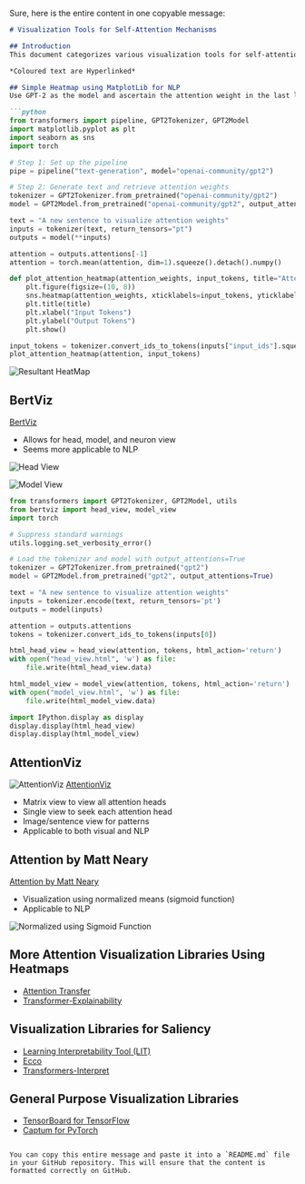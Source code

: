 Sure, here is the entire content in one copyable message:

```markdown
# Visualization Tools for Self-Attention Mechanisms

## Introduction
This document categorizes various visualization tools for self-attention mechanisms.

*Coloured text are Hyperlinked*

## Simple Heatmap using MatplotLib for NLP
Use GPT-2 as the model and ascertain the attention weight in the last layer, for the sentence "A new sentence to visualize attention weights".

```python
from transformers import pipeline, GPT2Tokenizer, GPT2Model
import matplotlib.pyplot as plt
import seaborn as sns
import torch

# Step 1: Set up the pipeline
pipe = pipeline("text-generation", model="openai-community/gpt2")

# Step 2: Generate text and retrieve attention weights
tokenizer = GPT2Tokenizer.from_pretrained("openai-community/gpt2")
model = GPT2Model.from_pretrained("openai-community/gpt2", output_attentions=True)

text = "A new sentence to visualize attention weights"
inputs = tokenizer(text, return_tensors="pt")
outputs = model(**inputs)

attention = outputs.attentions[-1]
attention = torch.mean(attention, dim=1).squeeze().detach().numpy()

def plot_attention_heatmap(attention_weights, input_tokens, title="Attention Heatmap"):
    plt.figure(figsize=(10, 8))
    sns.heatmap(attention_weights, xticklabels=input_tokens, yticklabels=input_tokens, cmap="viridis")
    plt.title(title)
    plt.xlabel("Input Tokens")
    plt.ylabel("Output Tokens")
    plt.show()

input_tokens = tokenizer.convert_ids_to_tokens(inputs["input_ids"].squeeze().tolist())
plot_attention_heatmap(attention, input_tokens)
```

![Resultant HeatMap](heatmap.png)

## BertViz
[BertViz](https://github.com/jessevig/bertviz)
- Allows for head, model, and neuron view
- Seems more applicable to NLP

![Head View](head%20view.png)

![Model View](Model%20View.png)

```python
from transformers import GPT2Tokenizer, GPT2Model, utils
from bertviz import head_view, model_view
import torch

# Suppress standard warnings
utils.logging.set_verbosity_error()

# Load the tokenizer and model with output_attentions=True
tokenizer = GPT2Tokenizer.from_pretrained("gpt2")
model = GPT2Model.from_pretrained("gpt2", output_attentions=True)

text = "A new sentence to visualize attention weights"
inputs = tokenizer.encode(text, return_tensors='pt')
outputs = model(inputs)

attention = outputs.attentions
tokens = tokenizer.convert_ids_to_tokens(inputs[0])

html_head_view = head_view(attention, tokens, html_action='return')
with open("head_view.html", 'w') as file:
    file.write(html_head_view.data)

html_model_view = model_view(attention, tokens, html_action='return')
with open("model_view.html", 'w') as file:
    file.write(html_model_view.data)

import IPython.display as display
display.display(html_head_view)
display.display(html_model_view)
```

## AttentionViz
![AttentionViz](attentionViz.png)
[AttentionViz](https://github.com/catherinesyeh/attention-viz?tab=readme-ov-file)
- Matrix view to view all attention heads
- Single view to seek each attention head
- Image/sentence view for patterns
- Applicable to both visual and NLP

## Attention by Matt Neary
[Attention by Matt Neary](https://github.com/mattneary/attention?tab=readme-ov-file)
- Visualization using normalized means (sigmoid function)
- Applicable to NLP

![Normalized using Sigmoid Function](matt.png)

## More Attention Visualization Libraries Using Heatmaps
- [Attention Transfer](https://github.com/szagoruyko/attention-transfer/tree/master)
- [Transformer-Explainability](https://github.com/hila-chefer/Transformer-Explainability?tab=readme-ov-file)

## Visualization Libraries for Saliency
- [Learning Interpretability Tool (LIT)](https://github.com/PAIR-code/lit)
- [Ecco](https://github.com/jalammar/ecco?tab=readme-ov-file)
- [Transformers-Interpret](https://github.com/cdpierse/transformers-interpret?tab=readme-ov-file)

## General Purpose Visualization Libraries
- [TensorBoard for TensorFlow](https://github.com/tensorflow/tensorboard)
- [Captum for PyTorch](https://github.com/pytorch/captum)
```

You can copy this entire message and paste it into a `README.md` file in your GitHub repository. This will ensure that the content is formatted correctly on GitHub.
